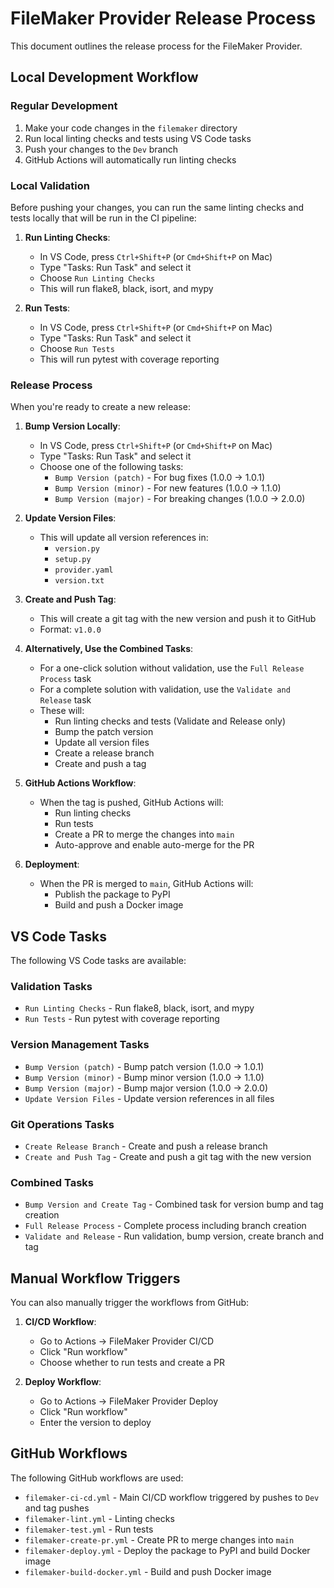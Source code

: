 # FileMaker Provider Release Process

This document outlines the release process for the FileMaker Provider.

## Local Development Workflow

### Regular Development

1. Make your code changes in the `filemaker` directory
2. Run local linting checks and tests using VS Code tasks
3. Push your changes to the `Dev` branch
4. GitHub Actions will automatically run linting checks

### Local Validation

Before pushing your changes, you can run the same linting checks and tests locally that will be run in the CI pipeline:

1. **Run Linting Checks**:
   - In VS Code, press `Ctrl+Shift+P` (or `Cmd+Shift+P` on Mac)
   - Type "Tasks: Run Task" and select it
   - Choose `Run Linting Checks`
   - This will run flake8, black, isort, and mypy

2. **Run Tests**:
   - In VS Code, press `Ctrl+Shift+P` (or `Cmd+Shift+P` on Mac)
   - Type "Tasks: Run Task" and select it
   - Choose `Run Tests`
   - This will run pytest with coverage reporting

### Release Process

When you're ready to create a new release:

1. **Bump Version Locally**:
   - In VS Code, press `Ctrl+Shift+P` (or `Cmd+Shift+P` on Mac)
   - Type "Tasks: Run Task" and select it
   - Choose one of the following tasks:
     - `Bump Version (patch)` - For bug fixes (1.0.0 → 1.0.1)
     - `Bump Version (minor)` - For new features (1.0.0 → 1.1.0)
     - `Bump Version (major)` - For breaking changes (1.0.0 → 2.0.0)

2. **Update Version Files**:
   - This will update all version references in:
     - `version.py`
     - `setup.py`
     - `provider.yaml`
     - `version.txt`

3. **Create and Push Tag**:
   - This will create a git tag with the new version and push it to GitHub
   - Format: `v1.0.0`

4. **Alternatively, Use the Combined Tasks**:
   - For a one-click solution without validation, use the `Full Release Process` task
   - For a complete solution with validation, use the `Validate and Release` task
   - These will:
     - Run linting checks and tests (Validate and Release only)
     - Bump the patch version
     - Update all version files
     - Create a release branch
     - Create and push a tag

5. **GitHub Actions Workflow**:
   - When the tag is pushed, GitHub Actions will:
     - Run linting checks
     - Run tests
     - Create a PR to merge the changes into `main`
     - Auto-approve and enable auto-merge for the PR

6. **Deployment**:
   - When the PR is merged to `main`, GitHub Actions will:
     - Publish the package to PyPI
     - Build and push a Docker image

## VS Code Tasks

The following VS Code tasks are available:

### Validation Tasks
- `Run Linting Checks` - Run flake8, black, isort, and mypy
- `Run Tests` - Run pytest with coverage reporting

### Version Management Tasks
- `Bump Version (patch)` - Bump patch version (1.0.0 → 1.0.1)
- `Bump Version (minor)` - Bump minor version (1.0.0 → 1.1.0)
- `Bump Version (major)` - Bump major version (1.0.0 → 2.0.0)
- `Update Version Files` - Update version references in all files

### Git Operations Tasks
- `Create Release Branch` - Create and push a release branch
- `Create and Push Tag` - Create and push a git tag with the new version

### Combined Tasks
- `Bump Version and Create Tag` - Combined task for version bump and tag creation
- `Full Release Process` - Complete process including branch creation
- `Validate and Release` - Run validation, bump version, create branch and tag

## Manual Workflow Triggers

You can also manually trigger the workflows from GitHub:

1. **CI/CD Workflow**:
   - Go to Actions → FileMaker Provider CI/CD
   - Click "Run workflow"
   - Choose whether to run tests and create a PR

2. **Deploy Workflow**:
   - Go to Actions → FileMaker Provider Deploy
   - Click "Run workflow"
   - Enter the version to deploy

## GitHub Workflows

The following GitHub workflows are used:

- `filemaker-ci-cd.yml` - Main CI/CD workflow triggered by pushes to `Dev` and tag pushes
- `filemaker-lint.yml` - Linting checks
- `filemaker-test.yml` - Run tests
- `filemaker-create-pr.yml` - Create PR to merge changes into `main`
- `filemaker-deploy.yml` - Deploy the package to PyPI and build Docker image
- `filemaker-build-docker.yml` - Build and push Docker image 